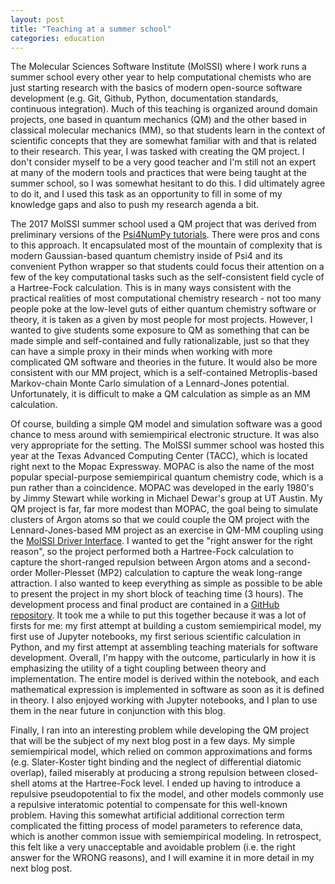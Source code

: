 ```yaml
---
layout: post
title: "Teaching at a summer school"
categories: education
---
```


The Molecular Sciences Software Institute (MolSSI) where I work runs a summer school every other year
 to help computational chemists who are just starting research with the basics of modern open-source software development
 (e.g. Git, Github, Python, documentation standards, continuous integration).
Much of this teaching is organized around domain projects, one based in quantum mechanics (QM) and the other based in classical molecular mechanics (MM),
 so that students learn in the context of scientific concepts that they are somewhat familiar with and that is related to their research.
This year, I was tasked with creating the QM project.
I don't consider myself to be a very good teacher and I'm still not an expert at many of the modern tools and practices that were being taught at the summer school,
 so I was somewhat hesitant to do this.
I did ultimately agree to do it, and I used this task as an opportunity to fill in some of my knowledge gaps and also to push my research agenda a bit.

The 2017 MolSSI summer school used a QM project that was derived from preliminary versions of the [Psi4NumPy tutorials](https://github.com/psi4/psi4numpy).
There were pros and cons to this approach.
It encapsulated most of the mountain of complexity that is modern Gaussian-based quantum chemistry inside of Psi4 and its convenient Python wrapper
 so that students could focus their attention on a few of the key computational tasks such as the self-consistent field cycle of a Hartree-Fock calculation.
This is in many ways consistent with the practical realities of most computational chemistry research - not too many people poke at the low-level guts
 of either quantum chemistry software or theory, it is taken as a given by most people for most projects.
However, I wanted to give students some exposure to QM as something that can be made simple and self-contained and fully rationalizable,
 just so that they can have a simple proxy in their minds when working with more complicated QM software and theories in the future.
It would also be more consistent with our MM project, which is a self-contained Metroplis-based Markov-chain Monte Carlo simulation of a Lennard-Jones potential.
Unfortunately, it is difficult to make a QM calculation as simple as an MM calculation.

Of course, building a simple QM model and simulation software was a good chance to mess around with semiempirical electronic structure.
It was also very appropriate for the setting.
The MolSSI summer school was hosted this year at the Texas Advanced Computing Center (TACC), which is located right next to the Mopac Expressway.
MOPAC is also the name of the most popular special-purpose semiempirical quantum chemistry code, which is a pun rather than a coincidence.
MOPAC was developed in the early 1980's by Jimmy Stewart while working in Michael Dewar's group at UT Austin.
My QM project is far, far more modest than MOPAC, the goal being to simulate clusters of Argon atoms so that we could couple the QM project
 with the Lennard-Jones-based MM project as an exercise in QM-MM coupling using the [MolSSI Driver Interface](https://github.com/MolSSI/MDI_Library).
I wanted to get the "right answer for the right reason", so the project performed both a Hartree-Fock calculation to capture the short-ranged repulsion between
 Argon atoms and a second-order Moller-Plesset (MP2) calculation to capture the weak long-range attraction.
I also wanted to keep everything as simple as possible to be able to present the project in my short block of teaching time (3 hours).
The development process and final product are contained in a [GitHub repository](https://github.com/godotalgorithm/qm_project_sss2019).
It took me a while to put this together because it was a lot of firsts for me: my first attempt at building a custom semiempirical model,
 my first use of Jupyter notebooks, my first serious scientific calculation in Python,
 and my first attempt at assembling teaching materials for software development.
Overall, I'm happy with the outcome, particularly in how it is emphasizing the utility of a tight coupling between theory and implementation.
The entire model is derived within the notebook, and each mathematical expression is implemented in software as soon as it is defined in theory.
I also enjoyed working with Jupyter notebooks, and I plan to use them in the near future in conjunction with this blog.

Finally, I ran into an interesting problem while developing the QM project that will be the subject of my next blog post in a few days.
My simple semiempirical model, which relied on common approximations and forms (e.g. Slater-Koster tight binding and the neglect of differential diatomic overlap),
 failed miserably at producing a strong repulsion between closed-shell atoms at the Hartree-Fock level.
I ended up having to introduce a repulsive pseudopotential to fix the model,
 and other models commonly use a repulsive interatomic potential to compensate for this well-known problem.
Having this somewhat artificial additional correction term complicated the fitting process of model parameters to reference data,
 which is another common issue with semiempirical modeling.
In retrospect, this felt like a very unacceptable and avoidable problem (i.e. the right answer for the WRONG reasons),
 and I will examine it in more detail in my next blog post.
